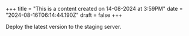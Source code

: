 +++
title = "This is a content created on 14-08-2024 at 3:59PM"
date = "2024-08-16T06:14:44.190Z"
draft = false
+++

  Deploy the latest version to the staging server.
        